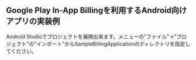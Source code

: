 ##  Google Play In-App Billingを利用するAndroid向けアプリの実装例

Android Studioでプロジェクトを展開出来ます。メニューの"ファイル"->"プロジェクト"の"インポート"からSampleBillingApplicationのディレクトリを指定してください。
